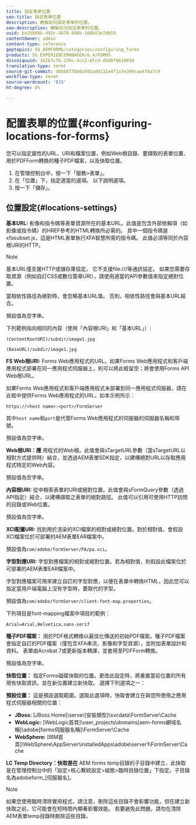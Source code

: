 ```yaml
---
title: 設定表單位置
seo-title: 設定表單位置
description: 瞭解如何設定表單的位置。
seo-description: 瞭解如何設定表單的位置。
uuid: ba35888b-492c-4678-890b-160b53e7d659
contentOwner: admin
content-type: reference
geptopics: SG_AEMFORMS/categories/configuring_forms
products: SG_EXPERIENCEMANAGER/6.4/FORMS
discoiquuid: 3d2b7cfb-228c-4cc2-8fcd-d500f0010010
translation-type: tm+mt
source-git-commit: d0bb877bb6a502ad0131e4f1a7e399caa474a7c9
workflow-type: tm+mt
source-wordcount: '815'
ht-degree: 0%

---
```



# 配置表單的位置{#configuring-locations-for-forms}

您可以指定屬性的URL、URI和檔案位置，例如Web根目錄、要擷取的表單位置、用於PDFForm轉換的種子PDF檔案，以及快取位置。

1. 在管理控制台中，按一下「服務>表單」。
1. 在「位置」下，指定適當的選項。 以下說明選項。
1. 按一下「儲存」。

## 位置設定{#locations-settings}

**基本URL:** 影像和指令碼等表單資源所在的基本URL。此值是包含外部依賴項（如影像或指令碼）的HREF參考的HTML轉換所必需的。 其中一個指令碼是xfasubset.js，這是HTML表單執行XFA智慧所需的指令碼。 此值必須等同於內容根URI的HTTP。

>[!NOTE]
>
>基本URL僅支援HTTP或儲存庫協定。 它不支援file:///等通訊協定。 如果您需要存取資源（例如自訂CSS或數位簽章URI），請使用適當的API參數值來指定絕對位置。

當相依性路徑為絕對時，會忽略基本URL值。 否則，相依性路徑會與基本URL結合。

預設值為空字串。

下列範例指向相同的內容（使用「內容根URI」和「基本URL」）:

`(ContentRootURI)/subdir/image1.jpg`

`(BaseURL)/subdir/image1.jpg`

**FS Web根URI:** Forms Web應用程式的URL。如果Forms Web應用程式和客戶端應用程式部署在同一應用程式伺服器上，則可以將此框留空；將會使用Forms API Web根URL。

如果Forms Web應用程式和客戶端應用程式未部署到同一應用程式伺服器，請在此框中提供Forms Web應用程式的URL，如本示例所示：

`https://<host name>:<port>/FormServer`

其中`host name`和`port`是代管Forms Web應用程式的伺服器的伺服器名稱和埠號。

預設值為空字串。

**Web根URI：應** 用程式的Web根。此值會與sTargetURL參數（當sTargetURL以相對方式提供時）結合，並透過AEM表單SDK指定，以建構絕對URL以存取應用程式特定的Web內容。

預設值為空字串。

**內容根URI:** 從中檢索表單的URI或絕對位置。此值會與sFormQuery參數（透過API指定）結合，以建構擷取之表單的絕對路徑。 此值可以引用可使用HTTP訪問的目錄或Web位置。

預設值為空字串。

**XCI配置URI:** 找到用於渲染的XCI檔案的相對或絕對位置。對於相對值，會假設XCI檔案位於可部署的AEM表單EAR檔案中。

預設值為`com/adobe/formServer/PA/pa.xci`。

**字型對應URI:** 字型對應檔案的相對或絕對位置。若為相對值，則假設此檔案位於可部署的AEM表單EAR檔案中。

字型對應檔案可用來建立自訂的字型對應，以便在表單中轉換HTML，因此您可以指定當用戶端電腦上沒有字型時，要取代的字型。

預設值為`com/adobe/formServer/client-font-map.properties`。

下列項目是font-mapping檔案中項目的範例：

`Arial=Arial,Helvetica,sans-serif`

**種子PDF檔案：** 用於PDF格式轉換以最佳化傳送的初始PDF檔案。種子PDF檔案會指定自訂的PDF檔案（僅包含XFA串流、影像和字型資源），並附加表單設計和資料。 表單由Acrobat 7或更新版本轉譯，並套用至PDFForm轉換。

預設值為空字串。

**快取位置：** 指定Forms磁碟快取的位置。更改此設定時，將重置當前位置的所有現有快取資訊，並在新位置建立新快取。 選擇下列選項之一：

**預設位置：** 這是預設選取範圍。選取此選項時，快取會建立在與您所使用之應用程式伺服器相關的位置：

* **JBoss:** [JBoss Home]\server\[安裝類型]\svcdata\FormServer\Cache
* **WebLogic:** [WebLogic首頁]\user_projects\domains\[aem-forms網域名稱]\adobe\[forms伺服器名稱]\FormServer\Cache
* **WebSphere:** [IBM首頁]\WebSphere\AppServer\installedApps\adobe\server1\FormServer\Cache

**LC Temp Directory：快取是在** AEM forms temp目錄的子目錄中建立，此快取是在管理控制台中的「設定>核心繫統設定>組態>臨時目錄位置」下指定。子目錄名為adobeform_[伺服器名]。

>[!NOTE]
>
>如果您使用臨時清除實用程式，請注意，刪除這些目錄不會影響功能，但在建立新快取之前，它可能會在短時間內顯著影響效能。 若要避免此問題，請勿在清除AEM表單temp目錄時刪除這些目錄。

